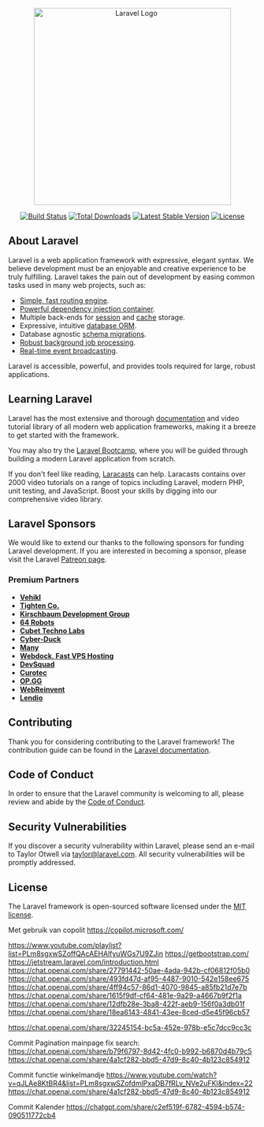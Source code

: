 <p align="center"><a href="https://laravel.com" target="_blank"><img src="https://raw.githubusercontent.com/laravel/art/master/logo-lockup/5%20SVG/2%20CMYK/1%20Full%20Color/laravel-logolockup-cmyk-red.svg" width="400" alt="Laravel Logo"></a></p>

<p align="center">
<a href="https://github.com/laravel/framework/actions"><img src="https://github.com/laravel/framework/workflows/tests/badge.svg" alt="Build Status"></a>
<a href="https://packagist.org/packages/laravel/framework"><img src="https://img.shields.io/packagist/dt/laravel/framework" alt="Total Downloads"></a>
<a href="https://packagist.org/packages/laravel/framework"><img src="https://img.shields.io/packagist/v/laravel/framework" alt="Latest Stable Version"></a>
<a href="https://packagist.org/packages/laravel/framework"><img src="https://img.shields.io/packagist/l/laravel/framework" alt="License"></a>
</p>

## About Laravel

Laravel is a web application framework with expressive, elegant syntax. We believe development must be an enjoyable and creative experience to be truly fulfilling. Laravel takes the pain out of development by easing common tasks used in many web projects, such as:

- [Simple, fast routing engine](https://laravel.com/docs/routing).
- [Powerful dependency injection container](https://laravel.com/docs/container).
- Multiple back-ends for [session](https://laravel.com/docs/session) and [cache](https://laravel.com/docs/cache) storage.
- Expressive, intuitive [database ORM](https://laravel.com/docs/eloquent).
- Database agnostic [schema migrations](https://laravel.com/docs/migrations).
- [Robust background job processing](https://laravel.com/docs/queues).
- [Real-time event broadcasting](https://laravel.com/docs/broadcasting).

Laravel is accessible, powerful, and provides tools required for large, robust applications.

## Learning Laravel

Laravel has the most extensive and thorough [documentation](https://laravel.com/docs) and video tutorial library of all modern web application frameworks, making it a breeze to get started with the framework.

You may also try the [Laravel Bootcamp](https://bootcamp.laravel.com), where you will be guided through building a modern Laravel application from scratch.

If you don't feel like reading, [Laracasts](https://laracasts.com) can help. Laracasts contains over 2000 video tutorials on a range of topics including Laravel, modern PHP, unit testing, and JavaScript. Boost your skills by digging into our comprehensive video library.

## Laravel Sponsors

We would like to extend our thanks to the following sponsors for funding Laravel development. If you are interested in becoming a sponsor, please visit the Laravel [Patreon page](https://patreon.com/taylorotwell).

### Premium Partners

- **[Vehikl](https://vehikl.com/)**
- **[Tighten Co.](https://tighten.co)**
- **[Kirschbaum Development Group](https://kirschbaumdevelopment.com)**
- **[64 Robots](https://64robots.com)**
- **[Cubet Techno Labs](https://cubettech.com)**
- **[Cyber-Duck](https://cyber-duck.co.uk)**
- **[Many](https://www.many.co.uk)**
- **[Webdock, Fast VPS Hosting](https://www.webdock.io/en)**
- **[DevSquad](https://devsquad.com)**
- **[Curotec](https://www.curotec.com/services/technologies/laravel/)**
- **[OP.GG](https://op.gg)**
- **[WebReinvent](https://webreinvent.com/?utm_source=laravel&utm_medium=github&utm_campaign=patreon-sponsors)**
- **[Lendio](https://lendio.com)**

## Contributing

Thank you for considering contributing to the Laravel framework! The contribution guide can be found in the [Laravel documentation](https://laravel.com/docs/contributions).

## Code of Conduct

In order to ensure that the Laravel community is welcoming to all, please review and abide by the [Code of Conduct](https://laravel.com/docs/contributions#code-of-conduct).

## Security Vulnerabilities

If you discover a security vulnerability within Laravel, please send an e-mail to Taylor Otwell via [taylor@laravel.com](mailto:taylor@laravel.com). All security vulnerabilities will be promptly addressed.

## License

The Laravel framework is open-sourced software licensed under the [MIT license](https://opensource.org/licenses/MIT).

Met gebruik van copolit
https://copilot.microsoft.com/


https://www.youtube.com/playlist?list=PLm8sgxwSZoffQAcAEHAlfyuWGs7U9ZJin
https://getbootstrap.com/
https://jetstream.laravel.com/introduction.html
https://chat.openai.com/share/27791442-50ae-4ada-942b-cf06812f05b0 
https://chat.openai.com/share/493fd47d-af95-4487-9010-542e158ee675 
https://chat.openai.com/share/4ff94c57-86d1-4070-9845-a85fb21d7e7b 
https://chat.openai.com/share/1615f9df-cf64-481e-9a29-a4667b9f2f1a 
https://chat.openai.com/share/12dfb28e-3ba8-422f-aeb9-156f0a3db01f 
https://chat.openai.com/share/18ea6143-4841-43ee-8ced-d5e45f96cb57 

https://chat.openai.com/share/32245154-bc5a-452e-978b-e5c7dcc9cc3c 

Commit Pagination mainpage fix search:
https://chat.openai.com/share/b79f6797-8d42-4fc0-b992-b6870d4b79c5
https://chat.openai.com/share/4a1cf282-bbd5-47d9-8c40-4b123c854912 

Commit functie winkelmandje
https://www.youtube.com/watch?v=qJLAe8KtBR4&list=PLm8sgxwSZofdmlPxaDB7fRLv_NVe2uFKl&index=22
https://chat.openai.com/share/4a1cf282-bbd5-47d9-8c40-4b123c854912

Commit Kalender
https://chatgpt.com/share/c2ef519f-6782-4594-b574-090511772cb4

